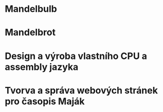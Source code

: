 # Mandelbulb

# Mandelbrot

# Design a výroba vlastního CPU a assembly jazyka

# Tvorva a správa webových stránek pro časopis Maják
